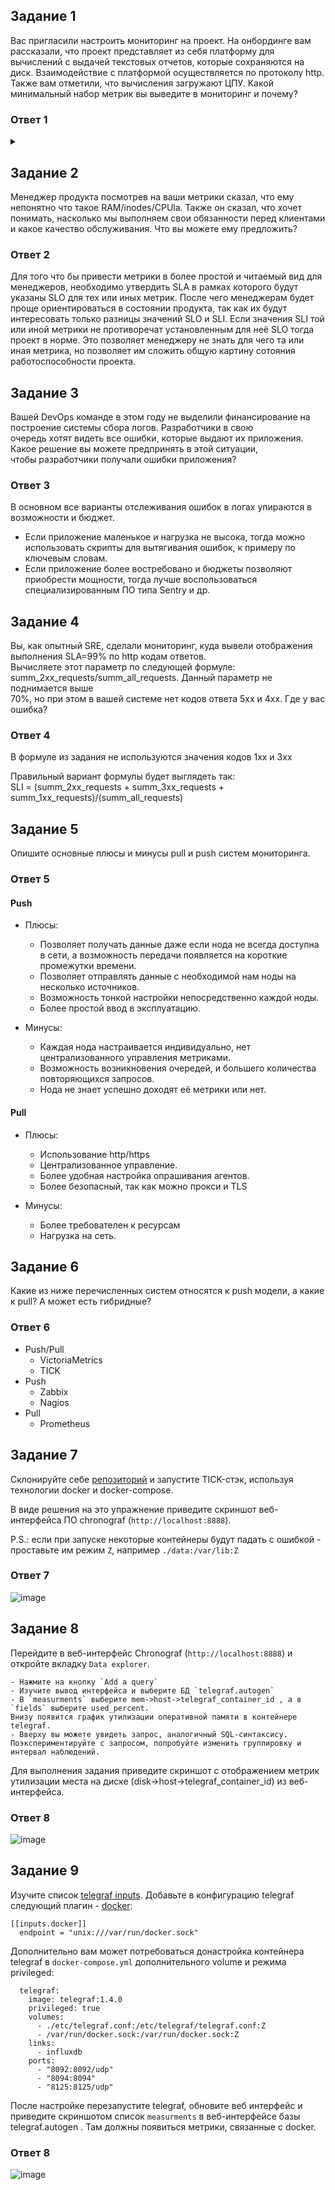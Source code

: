 ## Задание 1

Вас пригласили настроить мониторинг на проект. На онбординге вам рассказали, что проект представляет из себя
платформу для вычислений с выдачей текстовых отчетов, которые сохраняются на диск. Взаимодействие с платформой
осуществляется по протоколу http. Также вам отметили, что вычисления загружают ЦПУ. Какой минимальный набор метрик вы
выведите в мониторинг и почему?  

### Ответ 1

<details><summary></summary>

- Мониторинг по оценке работоспособности ПО
  - Мониторинг общего количества (http/https) запросов к данному приложению
  - Количество неудачных ответов пользователям (ошибки 400/404)
  - Доступность ПО из различных регионов (при необходимости)

- Мониторинг по оценке работоспособности оборудования
  - CPU
    - Общая загрузка ЦПУ
    - Часть нагрузки ЦПУ оказываемой непосредственно приложением, или каким либо важным рабочим процессом данного приложения
  - RAM
    - Количество занятой и оставшейся памяти
  - HDD
    - Нагрузка на диск
    - Остаточная ёмкость
    - Состояние диска (smart)
    - График заполняемости свободного места на диске
  - LAN
    - Количество проходящего трафика

- Бизнес мониторинг
  - Количество успешно выданных отчетов
  - Количество неудачных отчетов
  - Количество отчетов в работе
  - Мониторинг среднего времени формирования отчетов

- Мониторинг безопасности ИС
  - Нестандартное количество попыток авторизаций пользователя в промежуток времени, при отсутсвии временного ограничения после нескольких неудачных авторизаций пользователя.
  - Актуальность существующих сертификатов.
  - Нестандартное количество запросов на формирование отчетов от одного пользователя в промежуток времени.
  - Если приложение используется в пределах страны, тогда можно отслеживать трафик приходящий из нестандартных регионов.

</details>

## Задание 2

Менеджер продукта посмотрев на ваши метрики сказал, что ему непонятно что такое RAM/inodes/CPUla. Также он сказал,
что хочет понимать, насколько мы выполняем свои обязанности перед клиентами и какое качество обслуживания. Что вы
можете ему предложить?

### Ответ 2

Для того что бы привести метрики в более простой и читаемый вид для менеджеров, необходимо утвердить SLA в рамках которого будут указаны SLO для тех или иных метрик.
После чего менеджерам будет проще ориентироваться в состоянии продукта, так как их будут интересовать только разницы значений SLO и SLI.
Если значения SLI той или иной метрики не противоречат установленным для неё SLO тогда проект в норме.
Это позволяет менеджеру не знать для чего та или иная метрика, но позволяет им сложить общую картину сотояния работоспособности проекта.

## Задание 3

Вашей DevOps команде в этом году не выделили финансирование на построение системы сбора логов. Разработчики в свою  
очередь хотят видеть все ошибки, которые выдают их приложения. Какое решение вы можете предпринять в этой ситуации,  
чтобы разработчики получали ошибки приложения?  

### Ответ 3

В основном все варианты отслеживания ошибок в логах упираются в возможности и бюджет.
- Если приложение маленькое и нагрузка не высока, тогда можно использовать скрипты для вытягивания ошибок, к примеру по ключевым словам.
- Если приложение более востребовано и бюджеты позволяют приобрести мощности, тогда лучше воспользоваться специализированным ПО типа Sentry и др.

## Задание 4

Вы, как опытный SRE, сделали мониторинг, куда вывели отображения выполнения SLA=99% по http кодам ответов.  
Вычисляете этот параметр по следующей формуле: summ_2xx_requests/summ_all_requests. Данный параметр не поднимается выше  
70%, но при этом в вашей системе нет кодов ответа 5xx и 4xx. Где у вас ошибка?  

### Ответ 4

В формуле из задания не используются значения кодов 1xx и 3xx

Правильный вариант формулы будет выглядеть так:  
SLI = (summ_2xx_requests + summ_3xx_requests + summ_1xx_requests)/(summ_all_requests) 

## Задание 5

Опишите основные плюсы и минусы pull и push систем мониторинга.

### Ответ 5

#### Push

- Плюсы:
  - Позволяет получать данные даже если нода не всегда доступна в сети, а возможность передачи появляется на короткие промежутки времени.
  - Позволяет отправлять данные с необходимой нам ноды на несколько источников.
  - Возможность тонкой настройки непосредственно каждой ноды.
  - Более простой ввод в эксплуатацию.

- Минусы:
  - Каждая нода настраивается индивидуально, нет централизованного управления метриками. 
  - Возможность возникновения очередей, и большего количества повторяющихся запросов.
  - Нода не знает успешно доходят её метрики или нет.
  
#### Pull

- Плюсы:
  - Использование http/https
  - Централизованное управление.
  - Более удобная настройка опрашивания агентов.
  - Более безопасный, так как можно прокси и TLS

- Минусы:
  - Более требователен к ресурсам
  - Нагрузка на сеть.


## Задание 6

Какие из ниже перечисленных систем относятся к push модели, а какие к pull? А может есть гибридные?

### Ответ 6

- Push/Pull
  - VictoriaMetrics
  - TICK
- Push
  - Zabbix
  - Nagios
- Pull
  - Prometheus

## Задание 7

Склонируйте себе [репозиторий](https://github.com/influxdata/sandbox/tree/master) и запустите TICK-стэк, 
используя технологии docker и docker-compose.

В виде решения на это упражнение приведите скриншот веб-интерфейса ПО chronograf (`http://localhost:8888`). 

P.S.: если при запуске некоторые контейнеры будут падать с ошибкой - проставьте им режим `Z`, например
`./data:/var/lib:Z`

### Ответ 7

![image](https://github.com/SemenAmbarnov/ansible-homework/assets/92155007/985bf0b0-073c-43f8-8ca5-8063ad6180ba)


## Задание 8

Перейдите в веб-интерфейс Chronograf (`http://localhost:8888`) и откройте вкладку `Data explorer`.

    - Нажмите на кнопку `Add a query`
    - Изучите вывод интерфейса и выберите БД `telegraf.autogen`
    - В `measurments` выберите mem->host->telegraf_container_id , а в `fields` выберите used_percent. 
    Внизу появится график утилизации оперативной памяти в контейнере telegraf.
    - Вверху вы можете увидеть запрос, аналогичный SQL-синтаксису. 
    Поэкспериментируйте с запросом, попробуйте изменить группировку и интервал наблюдений.

Для выполнения задания приведите скриншот с отображением метрик утилизации места на диске 
(disk->host->telegraf_container_id) из веб-интерфейса.


### Ответ 8

![image](https://github.com/SemenAmbarnov/ansible-homework/assets/92155007/26a20f82-61c9-4a6d-92b0-1b5387157981)

## Задание 9

Изучите список [telegraf inputs](https://github.com/influxdata/telegraf/tree/master/plugins/inputs). 
Добавьте в конфигурацию telegraf следующий плагин - [docker](https://github.com/influxdata/telegraf/tree/master/plugins/inputs/docker):
```
[[inputs.docker]]
  endpoint = "unix:///var/run/docker.sock"
```

Дополнительно вам может потребоваться донастройка контейнера telegraf в `docker-compose.yml` дополнительного volume и 
режима privileged:
```
  telegraf:
    image: telegraf:1.4.0
    privileged: true
    volumes:
      - ./etc/telegraf.conf:/etc/telegraf/telegraf.conf:Z
      - /var/run/docker.sock:/var/run/docker.sock:Z
    links:
      - influxdb
    ports:
      - "8092:8092/udp"
      - "8094:8094"
      - "8125:8125/udp"
```

После настройке перезапустите telegraf, обновите веб интерфейс и приведите скриншотом список `measurments` в 
веб-интерфейсе базы telegraf.autogen . Там должны появиться метрики, связанные с docker.

### Ответ 8

![image](https://github.com/SemenAmbarnov/ansible-homework/assets/92155007/50c09199-267a-43fd-8794-7c8954574406)


